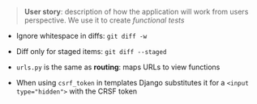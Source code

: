 > **User story**: description of how the application will work from users perspective. We use it to create *functional tests*
* Ignore whitespace in diffs: `git diff -w`
* Diff only for staged items: `git diff --staged`

* `urls.py` is the same as **routing**: maps URLs to view functions

* When using `csrf_token` in templates Django substitutes it for a `<input type="hidden">` with the CRSF token